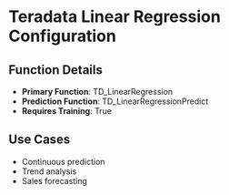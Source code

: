# Teradata Linear Regression Configuration

## Function Details
- **Primary Function**: TD_LinearRegression
- **Prediction Function**: TD_LinearRegressionPredict
- **Requires Training**: True

## Use Cases
- Continuous prediction
- Trend analysis
- Sales forecasting
